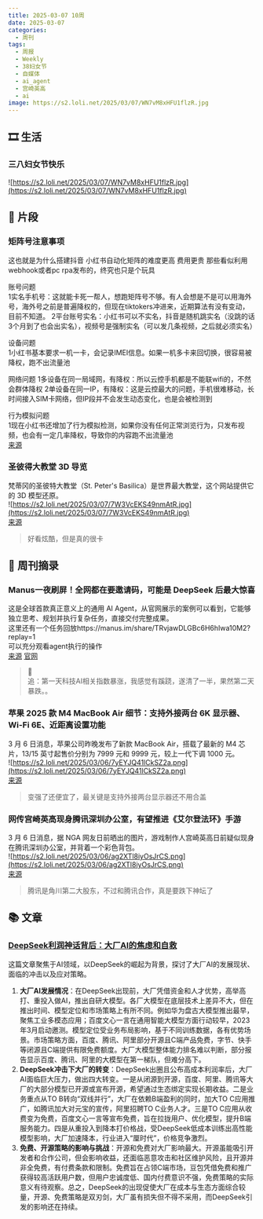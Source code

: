 ```yaml
---
title: 2025-03-07 10周
date: 2025-03-07
categories:
  - 周刊
tags:
  - 周报
  - Weekly
  - 38妇女节
  - 自媒体
  - ai_agent
  - 宫崎英高
  - ai
image: https://s2.loli.net/2025/03/07/WN7vM8xHFU1flzR.jpg
---
```

## 🎞️ 生活
### 三八妇女节快乐
![https://s2.loli.net/2025/03/07/WN7vM8xHFU1flzR.jpg](https://s2.loli.net/2025/03/07/WN7vM8xHFU1flzR.jpg)

## 💭 片段
### 矩阵号注意事项
这也就是为什么搭建抖音 小红书自动化矩阵的难度更高 费用更贵 那些看似利用webhook或者pc rpa发布的，终究也只是个玩具

账号问题  
1实名手机号：这就能卡死一帮人，想跑矩阵号不够。有人会想是不是可以用海外号，海外号之前是普遍降权的，但现在tiktokers冲进来，近期算法有没有变动，目前不知道。 2平台账号实名：小红书可以不实名，抖音是随机跳实名（没跳的话3个月到了也会出实名），视频号是强制实名（可以发几条视频，之后就必须实名）

设备问题  
 1小红书基本要求一机一卡，会记录IMEI信息。如果一机多卡来回切换，很容易被降权，跑不出流量池

网络问题 1多设备在同一局域网，有降权：所以云控手机都是不能联wifi的，不然会群体降权 2单设备在同一IP，有降权：这是云控最大的问题，手机很难移动，长时间接入SIM卡网络，但IP段并不会发生动态变化，也是会被检测到

行为模拟问题  
1现在小红书还增加了行为模拟检测，如果你没有任何正常浏览行为，只发布视频，也会有一定几率降权，导致你的内容跑不出流量池  
[来源](https://x.com/Yangyixxxx/status/1896717980282835241)

### 圣彼得大教堂 3D 导览
梵蒂冈的圣彼特大教堂（St. Peter's Basilica）是世界最大教堂，这个网站提供它的 3D 模型还原。  
![https://s2.loli.net/2025/03/07/7W3VcEKS49nmAtR.jpg](https://s2.loli.net/2025/03/07/7W3VcEKS49nmAtR.jpg)  
[来源](https://virtual.basilicasanpietro.va/en)
> 好看炫酷，但是真的很卡

## 📰 周刊摘录
### Manus一夜刷屏！全网都在要邀请码，可能是 DeepSeek 后最大惊喜
这是全球首款真正意义上的通用 AI Agent，从官网展示的案例可以看到，它能够独立思考、规划并执行复杂任务，直接交付完整成果。  
这里还有一个任务回放https://manus.im/share/TRvjawDLGBc6H6hIwa10M2?replay=1  
可以充分观看agent执行的操作  
[来源](https://www.ifanr.com/1616503?utm_source=rss&utm_medium=rss&utm_campaign=) [官网](https://manus.im/)
> 🐂  
追：第一天科技AI相关指数暴涨，我感觉有蹊跷，遂清了一半，果然第二天暴跌。。

### 苹果 2025 款 M4 MacBook Air 细节：支持外接两台 6K 显示器、Wi-Fi 6E、近距离设置功能
3 月 6 日消息，苹果公司昨晚发布了新款 MacBook Air，搭载了最新的 M4 芯片，13/15 英寸起售价分别为 7999 元和 9999 元，较上一代下调 1000 元。  
![https://s2.loli.net/2025/03/06/7yEYJQ41lCkSZ2a.png](https://s2.loli.net/2025/03/06/7yEYJQ41lCkSZ2a.png)  
[来源](https://www.ithome.com/0/835/703.htm)
> 变强了还便宜了，最关键是支持外接两台显示器还不用合盖

### 网传宫崎英高现身腾讯深圳办公室，有望推进《艾尔登法环》手游
3 月 6 日消息，据 NGA 网友日前晒出的图片，游戏制作人宫崎英高日前疑似现身在腾讯深圳办公室，并背着一个彩色背包。  
![https://s2.loli.net/2025/03/06/ag2XTl8iyOsJrCS.png](https://s2.loli.net/2025/03/06/ag2XTl8iyOsJrCS.png)  
[来源](https://www.ithome.com/0/835/730.htm)
> 腾讯是角川第二大股东，不过和腾讯合作，真是要跌下神坛了

## 📚 文章
### [DeepSeek利润神话背后：大厂AI的焦虑和自救](https://mp.weixin.qq.com/s/ksslgG5yVR61P50AZDYisg)
这篇文章聚焦于AI领域，以DeepSeek的崛起为背景，探讨了大厂AI的发展现状、面临的冲击以及应对策略。
1. **大厂AI发展情况**：在DeepSeek出现前，大厂凭借资金和人才优势，高举高打、重投入做AI，推出自研大模型。各厂大模型在底层技术上差异不大，但在推出时间、模型定位和市场策略上有所不同。例如华为盘古大模型推出最早，聚焦工业多模态应用；百度文心一言在通用智能大模型方面行动较早，2023年3月启动邀测。模型定位受业务布局影响，基于不同训练数据，各有优势场景。市场策略方面，百度、腾讯、阿里部分开源且C端产品免费，字节、快手等闭源且C端提供有限免费额度。大厂大模型整体能力排名难以判断，部分报告显示百度、腾讯、阿里的大模型在第一梯队，但难分高下。 
2. **DeepSeek冲击下大厂的转变**：DeepSeek出圈且公布高成本利润率后，大厂AI面临巨大压力，做出四大转变。一是从闭源到开源，百度、阿里、腾讯等大厂的大部分模型已开源或宣布开源，希望通过生态绑定实现长期收益。二是业务重点从TO B转向“双线并行”，大厂在依赖B端盈利的同时，加大TO C应用推广，如腾讯加大对元宝的宣传，阿里招聘TO C业务人才。三是TO C应用从收费变为免费，百度文心一言等宣布免费，旨在拉拢用户、优化模型，提升B端服务能力。四是从重投入到降本打价格战，受DeepSeek低成本训练出高性能模型影响，大厂加速降本，行业进入“厘时代”，价格竞争激烈。 
3. **免费、开源策略的影响与挑战**：开源和免费对大厂影响最大。开源虽能吸引开发者和合作公司，但会影响收益，还面临恶意攻击和社区维护风险，且开源并非全免费，有付费条款和限制。免费旨在占领C端市场，豆包凭借免费和推广获得较高活跃用户数，但用户忠诚度低、国内付费意识不强，免费策略的实际意义有待观察。总之，DeepSeek的出现促使大厂在成本与生态方面综合较量，开源、免费策略是双刃剑，大厂虽有损失但不得不采用，而DeepSeek引发的影响还在持续。


